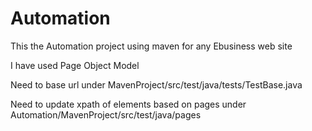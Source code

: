 # Automation
This the Automation project using maven for any Ebusiness web site


I have used Page Object Model


Need to base url under MavenProject/src/test/java/tests/TestBase.java


Need to update xpath of elements based on pages under Automation/MavenProject/src/test/java/pages
